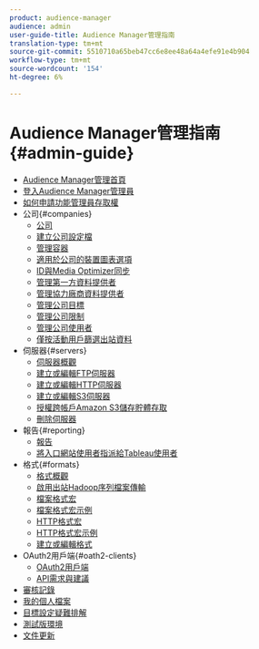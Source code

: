 ```yaml
---
product: audience-manager
audience: admin
user-guide-title: Audience Manager管理指南
translation-type: tm+mt
source-git-commit: 5510710a65beb47cc6e8ee48a64a4efe91e4b904
workflow-type: tm+mt
source-wordcount: '154'
ht-degree: 6%

---
```



# Audience Manager管理指南 {#admin-guide}

+ [Audience Manager管理首頁](admin-home.md)
+ [登入Audience Manager管理員](admin-login.md)
+ [如何申請功能管理員存取權](admin-access.md)
+ 公司{#companies}
   + [公司](companies/admin-companies-overview.md)
   + [建立公司設定檔](companies/admin-manage-company-profiles.md)
   + [管理容器](companies/admin-manage-containers.md)
   + [適用於公司的裝置圖表選項](companies/admin-device-graph-options.md)
   + [ID與Media Optimizer同步](companies/admin-amo-sync.md)
   + [管理第一方資料提供者](companies/admin-first-party-providers.md)
   + [管理協力廠商資料提供者](companies/admin-third-party-providers.md)
   + [管理公司目標](companies/admin-manage-company-destinations.md)
   + [管理公司限制](companies/admin-company-limits.md)
   + [管理公司使用者](companies/admin-manage-company-users.md)
   + [僅按活動用戶篩選出站資料](companies/outbound-active-user-filter.md)
+ 伺服器{#servers}
   + [伺服器概觀](admin-servers/admin-servers.md)
   + [建立或編輯FTP伺服器](admin-servers/create-ftp-server.md)
   + [建立或編輯HTTP伺服器](admin-servers/create-http-server.md)
   + [建立或編輯S3伺服器](admin-servers/create-s3-server.md)
   + [授權跨帳戶Amazon S3儲存貯體存取](admin-servers/admin-authorize-s3-cross-bucket.md)
   + [刪除伺服器](admin-servers/admin-delete-server.md)
+ 報告{#reporting}
   + [報告](admin-reporting/admin-reporting-overview.md)
   + [將入口網站使用者指派給Tableau使用者](admin-reporting/admin-assign-tableau-user.md)
+ 格式{#formats}
   + [格式概觀](formats/formats.md)
   + [啟用出站Hadoop序列檔案傳輸](formats/enable-outbound-seq.md)
   + [檔案格式宏](formats/file-formats.md)
   + [檔案格式宏示例](formats/file-format-examples.md)
   + [HTTP格式宏](formats/web-formats.md)
   + [HTTP格式宏示例](formats/web-format-examples.md)
   + [建立或編輯格式](formats/admin-create-format.md)
+ OAuth2用戶端{#oath2-clients}
   + [OAuth2用戶端](admin-oauth2/admin-oauth2-create-edit.md)
   + [API需求與建議](admin-oauth2/aam-admin-api-requirements.md)
+ [審核記錄](admin-audit-logging.md)
+ [我的個人檔案](admin-my-profile.md)
+ [目標設定疑難排解](admin-destination-troubleshooting.md)
+ [測試版環境](admin-beta-environment.md)
+ [文件更新](admin-doc-updates.md)
